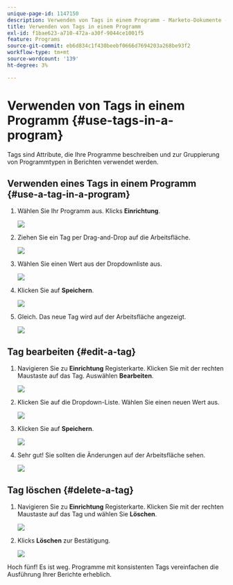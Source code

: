 ```yaml
---
unique-page-id: 1147150
description: Verwenden von Tags in einem Programm - Marketo-Dokumente - Produktdokumentation
title: Verwenden von Tags in einem Programm
exl-id: f1bae623-a710-472a-a30f-9044ce1001f5
feature: Programs
source-git-commit: eb6d834c1f430beebf0666d7694203a268be93f2
workflow-type: tm+mt
source-wordcount: '139'
ht-degree: 3%

---
```


# Verwenden von Tags in einem Programm {#use-tags-in-a-program}

Tags sind Attribute, die Ihre Programme beschreiben und zur Gruppierung von Programmtypen in Berichten verwendet werden.

## Verwenden eines Tags in einem Programm {#use-a-tag-in-a-program}

1. Wählen Sie Ihr Programm aus. Klicks **Einrichtung**.

   ![](assets/image2014-9-23-15-3a45-3a0.png)

1. Ziehen Sie ein Tag per Drag-and-Drop auf die Arbeitsfläche.

   ![](assets/image2014-9-23-15-3a45-3a13.png)

1. Wählen Sie einen Wert aus der Dropdownliste aus.

   ![](assets/image2014-9-23-15-3a45-3a30.png)

1. Klicken Sie auf **Speichern**.

   ![](assets/image2014-9-23-15-3a45-3a36.png)

1. Gleich. Das neue Tag wird auf der Arbeitsfläche angezeigt.

   ![](assets/image2014-9-23-15-3a45-3a47.png)

## Tag bearbeiten {#edit-a-tag}

1. Navigieren Sie zu **Einrichtung** Registerkarte. Klicken Sie mit der rechten Maustaste auf das Tag. Auswählen **Bearbeiten**.

   ![](assets/image2014-9-23-15-3a45-3a53.png)

1. Klicken Sie auf die Dropdown-Liste. Wählen Sie einen neuen Wert aus.

   ![](assets/image2014-9-23-15-3a46-3a12.png)

1. Klicken Sie auf **Speichern**.

   ![](assets/image2014-9-23-15-3a46-3a25.png)

1. Sehr gut! Sie sollten die Änderungen auf der Arbeitsfläche sehen.

   ![](assets/image2014-9-23-15-3a46-3a35.png)

## Tag löschen  {#delete-a-tag}

1. Navigieren Sie zu **Einrichtung** Registerkarte. Klicken Sie mit der rechten Maustaste auf das Tag und wählen Sie **Löschen**.

   ![](assets/image2014-9-23-15-3a46-3a55.png)

1. Klicks **Löschen** zur Bestätigung.

   ![](assets/image2014-9-23-15-3a47-3a8.png)

Hoch fünf! Es ist weg. Programme mit konsistenten Tags vereinfachen die Ausführung Ihrer Berichte erheblich.

